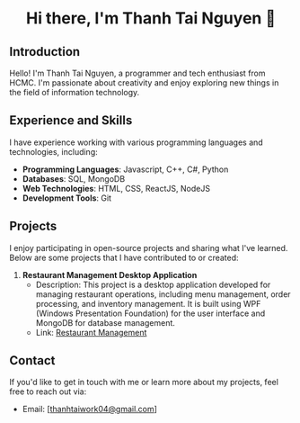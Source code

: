 # <p align="center">Hi there, I'm Thanh Tai Nguyen 👋</p>

## Introduction

Hello! I'm Thanh Tai Nguyen, a programmer and tech enthusiast from HCMC. I'm passionate about creativity and enjoy exploring new things in the field of information technology.

## Experience and Skills

I have experience working with various programming languages and technologies, including:

- **Programming Languages**: Javascript, C++, C#, Python
- **Databases**: SQL, MongoDB
- **Web Technologies**: HTML, CSS, ReactJS, NodeJS
- **Development Tools**: Git

## Projects

I enjoy participating in open-source projects and sharing what I've learned. Below are some projects that I have contributed to or created:

1. **Restaurant Management Desktop Application**
   - Description: This project is a desktop application developed for managing restaurant operations, including menu management, order processing, and inventory management. It is built using WPF (Windows Presentation Foundation) for the user interface and MongoDB for database management.
   - Link: [Restaurant Management](https://github.com/DoAnLapTrinhTrucQuanUIT/IT008.O13)

## Contact

If you'd like to get in touch with me or learn more about my projects, feel free to reach out via:

- Email: [thanhtaiwork04@gmail.com]
